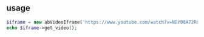 

## usage


``` php
$iframe = new abVideoIframe('https://www.youtube.com/watch?v=NDY08A72RGk');
echo $iframe->get_video();

```
